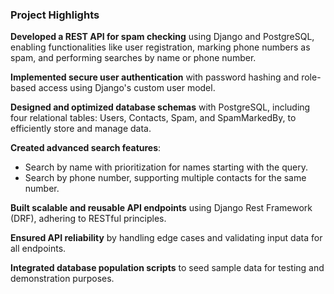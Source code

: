 ### Project Highlights

**Developed a REST API for spam checking** using Django and PostgreSQL, enabling functionalities like user registration, marking phone numbers as spam, and performing searches by name or phone number.

**Implemented secure user authentication** with password hashing and role-based access using Django's custom user model.

**Designed and optimized database schemas** with PostgreSQL, including four relational tables: Users, Contacts, Spam, and SpamMarkedBy, to efficiently store and manage data.

**Created advanced search features**:
   - Search by name with prioritization for names starting with the query.
   - Search by phone number, supporting multiple contacts for the same number.

**Built scalable and reusable API endpoints** using Django Rest Framework (DRF), adhering to RESTful principles.

**Ensured API reliability** by handling edge cases and validating input data for all endpoints.

**Integrated database population scripts** to seed sample data for testing and demonstration purposes.





